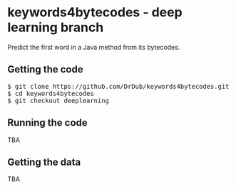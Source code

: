 keywords4bytecodes - deep learning branch
=========================================

Predict the first word in a Java method from its bytecodes.

Getting the code
----------------

<pre>
$ git clone https://github.com/DrDub/keywords4bytecodes.git
$ cd keywords4bytecodes
$ git checkout deeplearning
</pre>

Running the code
----------------

TBA

Getting the data
----------------

TBA

